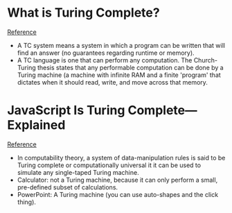 # What is Turing Complete?
[Reference](https://stackoverflow.com/questions/7284/what-is-turing-complete)

- A TC system means a system in which a program can be written that will find an answer (no guarantees regarding runtime or memory).
- A TC language is one that can perform any computation. The Church-Turing thesis states that any performable computation can be done by a Turing machine (a machine with infinite RAM and a finite 'program' that dictates when it should read, write, and move across that memory.

# JavaScript Is Turing Complete— Explained
[Reference](https://medium.freecodecamp.org/javascript-is-turing-complete-explained-41a34287d263)

- In computability theory, a system of data-manipulation rules is said to be Turing complete or computationally universal it it can be used to simulate any single-taped Turing machine.
- Calculator: not a Turing machine, because it can only perform a small, pre-defined subset of calculations.
- PowerPoint: A Turing machine (you can use auto-shapes and the click thing).
